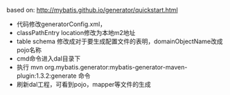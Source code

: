 based on: http://mybatis.github.io/generator/quickstart.html

+ 代码修改generatorConfig.xml，
+ classPathEntry location修改为本地m2地址
+ table schema 修改成对于要生成配置文件的表明，domainObjectName改成pojo名称
+ cmd命令进入dal目录下
+ 执行 mvn org.mybatis.generator:mybatis-generator-maven-plugin:1.3.2:generate 命令
+ 刷新dal工程，可看到pojo，mapper等文件的生成